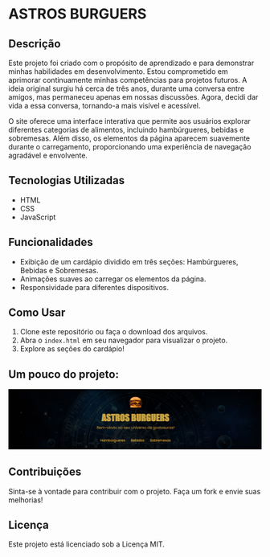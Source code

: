 # ASTROS BURGUERS

## Descrição

Este projeto foi criado com o propósito de aprendizado e para demonstrar minhas habilidades em desenvolvimento. Estou comprometido em aprimorar continuamente minhas competências para projetos futuros. A ideia original surgiu há cerca de três anos, durante uma conversa entre amigos, mas permaneceu apenas em nossas discussões. Agora, decidi dar vida a essa conversa, tornando-a mais visível e acessível.

O site oferece uma interface interativa que permite aos usuários explorar diferentes categorias de alimentos, incluindo hambúrgueres, bebidas e sobremesas. Além disso, os elementos da página aparecem suavemente durante o carregamento, proporcionando uma experiência de navegação agradável e envolvente.

## Tecnologias Utilizadas

- HTML
- CSS
- JavaScript

## Funcionalidades

- Exibição de um cardápio dividido em três seções: Hambúrgueres, Bebidas e Sobremesas.
- Animações suaves ao carregar os elementos da página.
- Responsividade para diferentes dispositivos.

## Como Usar

1. Clone este repositório ou faça o download dos arquivos.
2. Abra o `index.html` em seu navegador para visualizar o projeto.
3. Explore as seções do cardápio!

## Um pouco do projeto:

![Veja](img/astross.png) 


## Contribuições

Sinta-se à vontade para contribuir com o projeto. Faça um fork e envie suas melhorias!

## Licença

Este projeto está licenciado sob a Licença MIT.

